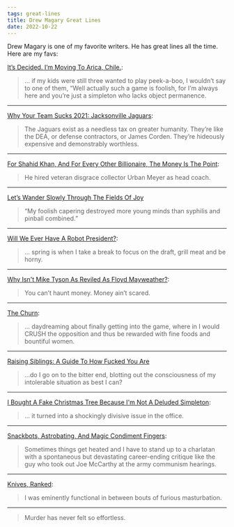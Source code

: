 ```yaml
---
tags: great-lines
title: Drew Magary Great Lines
date: 2022-10-22
---
```


Drew Magary is one of my favorite writers. He has great lines all the time. Here are my favs:

[It’s Decided. I’m Moving To Arica, Chile.](https://defector.com/its-decided-im-moving-to-arica-chile/):

> ... if my kids were still three wanted to play peek-a-boo, I wouldn’t say to one of them, “Well actually such a game is foolish, for I’m always here and you’re just a simpleton who lacks object permanence.

---

[Why Your Team Sucks 2021: Jacksonville Jaguars](https://defector.com/why-your-team-sucks-2021-jacksonville-jaguars/):

> The Jaguars exist as a needless tax on greater humanity. They’re like the DEA, or defense contractors, or James Corden. They’re hideously expensive and demonstrably worthless.

---

[For Shahid Khan, And For Every Other Billionaire, The Money Is The Point](https://defector.com/for-shahid-khan-and-for-every-other-billionaire-the-money-is-the-point/):

> He hired veteran disgrace collector Urban Meyer as head coach.

---

[Let’s Wander Slowly Through The Fields Of Joy](https://defector.com/lets-wander-slowly-through-the-fields-of-joy/)

> “My foolish capering destroyed more young minds than syphilis and pinball combined.”

---

[Will We Ever Have A Robot President?](https://deadspin.com/will-we-ever-have-a-robot-president-1788441257):

> ... spring is when I take a break to focus on the draft, grill meat and be horny.

---

[Why Isn't Mike Tyson As Reviled As Floyd Mayweather?](https://deadspin.com/why-isn-t-mike-tyson-as-reviled-as-floyd-mayweather-1702312376):

> You can’t haunt money. Money ain’t scared.

---

[The Churn](https://deadspin.com/the-churn-1801823773): 

> ... daydreaming about finally getting into the game, where in I would CRUSH the opposition and thus be rewarded with fine foods and bountiful women.

---

[Raising Siblings: A Guide To How Fucked You Are](https://deadspin.com/raising-siblings-a-guide-to-how-fucked-you-are-1788992374)

> ...do I go on to the bitter end, blotting out the consciousness of my intolerable situation as best I can?

---

[I Bought A Fake Christmas Tree Because I'm Not A Deluded Simpleton](https://deadspin.com/i-bought-a-fake-christmas-tree-because-i-m-not-a-delude-1790313604):

> ... it turned into a shockingly divisive issue in the office.

---

[Snackbots, Astrobating, And Magic Condiment Fingers](https://deadspin.com/snackbots-astrobating-and-magic-condiment-fingers-5489446):

> Sometimes things get heated and I have to stand up to a charlatan with a spontaneous but devastating career-ending critique like the guy who took out Joe McCarthy at the army communism hearings.

---

[Knives, Ranked](https://deadspin.com/knives-ranked-1793476454): 

> I was eminently functional in between bouts of furious masturbation.

--- 

> Murder has never felt so effortless.